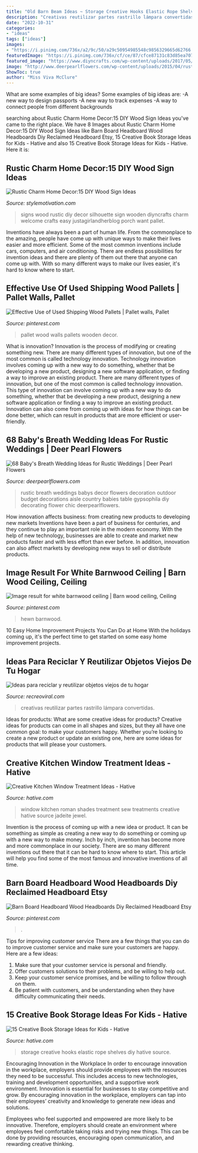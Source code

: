 ```yaml
---
title: "Old Barn Beam Ideas ~ Storage Creative Hooks Elastic Rope Shelves Diy Hative Source"
description: "Creativas reutilizar partes rastrillo lámpara convertidas"
date: "2022-10-31"
categories:
- "ideas"
tags: ["ideas"]
images:
- "https://i.pinimg.com/736x/a2/9c/50/a29c50954985548c9856329665d62766.jpg"
featuredImage: "https://i.pinimg.com/736x/cf/ce/87/cfce87131c83d85ea707cb2635687447.jpg"
featured_image: "https://www.diyncrafts.com/wp-content/uploads/2017/05/17-wood-siluhette-diyncrafts-com.jpg"
image: "http://www.deerpearlflowers.com/wp-content/uploads/2015/04/rustic-wedding-ideas-babys-breath-wedding-decor.jpg"
ShowToc: true
author: "Miss Viva McClure"
---
```



What are some examples of big ideas?
Some examples of big ideas are: 
-A new way to design passports 
-A new way to track expenses 
-A way to connect people from different backgrounds

	

		
searching about Rustic Charm Home Decor:15 DIY Wood Sign Ideas you've came to the right place. We have 8 Images about Rustic Charm Home Decor:15 DIY Wood Sign Ideas like Barn Board Headboard Wood Headboards Diy Reclaimed Headboard Etsy, 15 Creative Book Storage Ideas for Kids - Hative and also 15 Creative Book Storage Ideas for Kids - Hative. Here it is:
		
    
## Rustic Charm Home Decor:15 DIY Wood Sign Ideas

<img loading=lazy src="https://www.diyncrafts.com/wp-content/uploads/2017/05/17-wood-siluhette-diyncrafts-com.jpg" onerror="this.onerror=null;this.src='https://tse3.mm.bing.net/th?id=OIP.Bjw9KsMcJZdGCGVMROuqhgHaNu&amp;pid=15.1';" alt="Rustic Charm Home Decor:15 DIY Wood Sign Ideas">

_Source: stylemotivation.com_

>signs wood rustic diy decor silhouette sign wooden diyncrafts charm welcome crafts easy justagirlandherblog porch want pallet. 

	

Inventions have always been a part of human life. From the commonplace to the amazing, people have come up with unique ways to make their lives easier and more efficient. Some of the most common inventions include cars, computers, and air conditioning. There are endless possibilities for invention ideas and there are plenty of them out there that anyone can come up with. With so many different ways to make our lives easier, it's hard to know where to start.

    
## Effective Use Of Used Shipping Wood Pallets | Pallet Walls, Pallet

<img loading=lazy src="https://i.pinimg.com/736x/a2/9c/50/a29c50954985548c9856329665d62766.jpg" onerror="this.onerror=null;this.src='https://tse2.mm.bing.net/th?id=OIP.bgKN41M4tpT_odSKQNAg9wHaJ3&amp;pid=15.1';" alt="Effective Use of Used Shipping Wood Pallets | Pallet walls, Pallet">

_Source: pinterest.com_

>pallet wood walls pallets wooden decor. 

	

What is innovation?
Innovation is the process of modifying or creating something new. There are many different types of innovation, but one of the most common is called technology innovation. Technology innovation involves coming up with a new way to do something, whether that be developing a new product, designing a new software application, or finding a way to improve an existing product.
There are many different types of innovation, but one of the most common is called technology innovation. This type of innovation can involve coming up with a new way to do something, whether that be developing a new product, designing a new software application or finding a way to improve an existing product. Innovation can also come from coming up with ideas for how things can be done better, which can result in products that are more efficient or user-friendly.

    
## 68 Baby&#039;s Breath Wedding Ideas For Rustic Weddings | Deer Pearl Flowers

<img loading=lazy src="http://www.deerpearlflowers.com/wp-content/uploads/2015/04/rustic-wedding-ideas-babys-breath-wedding-decor.jpg" onerror="this.onerror=null;this.src='https://tse2.mm.bing.net/th?id=OIP.bOYaR3iwimHnc7z8OqC4nwHaLG&amp;pid=15.1';" alt="68 Baby&#039;s Breath Wedding Ideas for Rustic Weddings | Deer Pearl Flowers">

_Source: deerpearlflowers.com_

>rustic breath weddings babys decor flowers decoration outdoor budget decorations aisle country babies table gypsophila diy decorating flower chic deerpearlflowers. 

	

How innovation affects business: from creating new products to developing new markets
Inventions have been a part of business for centuries, and they continue to play an important role in the modern economy. With the help of new technology, businesses are able to create and market new products faster and with less effort than ever before. In addition, innovation can also affect markets by developing new ways to sell or distribute products.

    
## Image Result For White Barnwood Ceiling | Barn Wood Ceiling, Ceiling

<img loading=lazy src="https://i.pinimg.com/736x/8e/e7/4c/8ee74c90897bedfb49c4c97a14719419.jpg" onerror="this.onerror=null;this.src='https://tse4.mm.bing.net/th?id=OIP.Zwxi2Qa6bkKXbTQiU54QfgHaJ3&amp;pid=15.1';" alt="Image result for white barnwood ceiling | Barn wood ceiling, Ceiling">

_Source: pinterest.com_

>hewn barnwood. 

	

10 Easy Home Improvement Projects You Can Do at Home
With the holidays coming up, it's the perfect time to get started on some easy home improvement projects.

    
## Ideas Para Reciclar Y Reutilizar Objetos Viejos De Tu Hogar

<img loading=lazy src="http://www.recreoviral.com/wp-content/uploads/2014/05/26-ideas-creativas-para-reciclar-5.jpg" onerror="this.onerror=null;this.src='https://tse2.mm.bing.net/th?id=OIP.wlzpLp6auyC1lLOePyqeigHaLG&amp;pid=15.1';" alt="Ideas para reciclar y reutilizar objetos viejos de tu hogar">

_Source: recreoviral.com_

>creativas reutilizar partes rastrillo lámpara convertidas. 

	

Ideas for products: What are some creative ideas for products?
Creative ideas for products can come in all shapes and sizes, but they all have one common goal: to make your customers happy. Whether you’re looking to create a new product or update an existing one, here are some ideas for products that will please your customers.

    
## Creative Kitchen Window Treatment Ideas - Hative

<img loading=lazy src="https://hative.com/wp-content/uploads/2015/02/kitchen-window-treatments/3-kitchen-window-treatments.jpg" onerror="this.onerror=null;this.src='https://tse1.mm.bing.net/th?id=OIP.ePBROA5hM2_Ga_lzRHwXaAHaNK&amp;pid=15.1';" alt="Creative Kitchen Window Treatment Ideas - Hative">

_Source: hative.com_

>window kitchen roman shades treatment sew treatments creative hative source jadeite jewel. 

	

Invention is the process of coming up with a new idea or product. It can be something as simple as creating a new way to do something or coming up with a new way to make money. Inch by inch, invention has become more and more commonplace in our society. There are so many different inventions out there that it can be hard to know where to start. This article will help you find some of the most famous and innovative inventions of all time.

    
## Barn Board Headboard Wood Headboards Diy Reclaimed Headboard Etsy

<img loading=lazy src="https://i.pinimg.com/736x/cf/ce/87/cfce87131c83d85ea707cb2635687447.jpg" onerror="this.onerror=null;this.src='https://tse3.mm.bing.net/th?id=OIP.IyYRjc9oKmszN8m1gnzW_QHaJ3&amp;pid=15.1';" alt="Barn Board Headboard Wood Headboards Diy Reclaimed Headboard Etsy">

_Source: pinterest.com_

>. 

	

Tips for improving customer service
There are a few things that you can do to improve customer service and make sure your customers are happy. Here are a few ideas:
1. Make sure that your customer service is personal and friendly.
2. Offer customers solutions to their problems, and be willing to help out.
3. Keep your customer service promises, and be willing to follow through on them.
4. Be patient with customers, and be understanding when they have difficulty communicating their needs.

    
## 15 Creative Book Storage Ideas For Kids - Hative

<img loading=lazy src="https://hative.com/wp-content/uploads/2014/11/book-storage/7-book-shelves-with-hooks-and-elastic-rope.jpg" onerror="this.onerror=null;this.src='https://tse1.mm.bing.net/th?id=OIP.B0AXKWyBVmloq--FMa5ZigHaLH&amp;pid=15.1';" alt="15 Creative Book Storage Ideas for Kids - Hative">

_Source: hative.com_

>storage creative hooks elastic rope shelves diy hative source. 

	

Encouraging Innovation in the Workplace
In order to encourage innovation in the workplace, employers should provide employees with the resources they need to be successful. This includes access to new technologies, training and development opportunities, and a supportive work environment.
Innovation is essential for businesses to stay competitive and grow. By encouraging innovation in the workplace, employers can tap into their employees’ creativity and knowledge to generate new ideas and solutions.

Employees who feel supported and empowered are more likely to be innovative. Therefore, employers should create an environment where employees feel comfortable taking risks and trying new things. This can be done by providing resources, encouraging open communication, and rewarding creative thinking.

